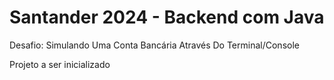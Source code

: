 # Santander 2024 - Backend com Java

Desafio: Simulando Uma Conta Bancária Através Do Terminal/Console

Projeto a ser inicializado